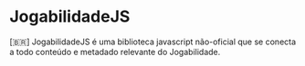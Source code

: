 # JogabilidadeJS
[🇧🇷] JogabilidadeJS é uma biblioteca javascript não-oficial que se conecta a todo conteúdo e metadado relevante do Jogabilidade.
